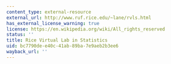 ```yaml
---
content_type: external-resource
external_url: http://www.ruf.rice.edu/~lane/rvls.html
has_external_license_warning: true
license: https://en.wikipedia.org/wiki/All_rights_reserved
status: ''
title: Rice Virtual Lab in Statistics
uid: bc7790de-e40c-41ab-89ba-7e9aeb2b3ee6
wayback_url: ''
---
```

